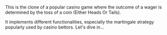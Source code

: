 This is the clone of a popular casino game where the outcome of a wager is 
determined by the toss of a coin (Either Heads Or Tails).

It implements different functionalities, especially the martingale strategy 
popularly used by casino bettors. Let's dive in...
